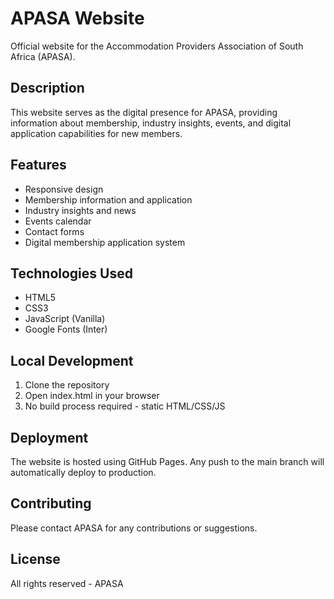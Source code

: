 # APASA Website

Official website for the Accommodation Providers Association of South Africa (APASA).

## Description

This website serves as the digital presence for APASA, providing information about membership, industry insights, events, and digital application capabilities for new members.

## Features

- Responsive design
- Membership information and application
- Industry insights and news
- Events calendar
- Contact forms
- Digital membership application system

## Technologies Used

- HTML5
- CSS3
- JavaScript (Vanilla)
- Google Fonts (Inter)

## Local Development

1. Clone the repository
2. Open index.html in your browser
3. No build process required - static HTML/CSS/JS

## Deployment

The website is hosted using GitHub Pages. Any push to the main branch will automatically deploy to production.

## Contributing

Please contact APASA for any contributions or suggestions.

## License

All rights reserved - APASA
